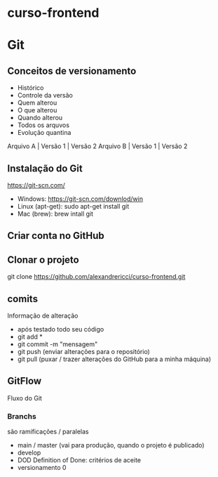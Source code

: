 # curso-frontend


# Git
## Conceitos de versionamento
 - Histórico
 - Controle da versão
 - Quem alterou
 - O que alterou
 - Quando alterou
 - Todos os arquvos
 - Evolução quantina

 Arquivo A | Versão 1 | Versão 2
 Arquivo B | Versão 1 | Versão 2 

## Instalação do Git
https://git-scn.com/

- Windows: https://git-scn.com/downlod/win
- Linux (apt-get): sudo apt-get install git
- Mac (brew): brew intall git

## Criar conta no GitHub

## Clonar o projeto
git clone https://github.com/alexandrericci/curso-frontend.git

## comits
 Informação de alteração
 - após testado todo seu código
 - git add *
 - git commit -m "mensagem"
 - git push (enviar alterações para o repositório)
 - git pull (puxar / trazer alterações do GitHub para a minha máquina)

## GitFlow
Fluxo do Git

### Branchs
são ramificações / paralelas

- main / master (vai para produção, quando o projeto é publicado)
- develop 
- DOD Definition of Done: critérios de aceite
- versionamento 0


